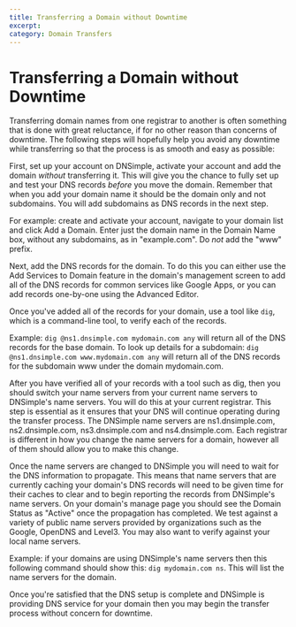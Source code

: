 ```yaml
---
title: Transferring a Domain without Downtime
excerpt: 
category: Domain Transfers
---
```


# Transferring a Domain without Downtime

Transferring domain names from one registrar to another is often something that is done with great reluctance, if for no other reason than concerns of downtime. The following steps will hopefully help you avoid any downtime while transferring so that the process is as smooth and easy as possible:

First, set up your account on DNSimple, activate your account and add the domain *without* transferring it. This will give you the chance to fully set up and test your DNS records *before* you move the domain. Remember that when you add your domain name it should be the domain only and not subdomains. You will add subdomains as DNS records in the next step.

For example: create and activate your account, navigate to your domain list and click Add a Domain. Enter just the domain name in the Domain Name box, without any subdomains, as in "example.com". Do *not* add the "www" prefix.

Next, add the DNS records for the domain. To do this you can either use the Add Services to Domain feature in the domain's management screen to add all of the DNS records for common services like Google Apps, or you can add records one-by-one using the Advanced Editor.

Once you've added all of the records for your domain, use a tool like `dig`, which is a command-line tool, to verify each of the records.

Example: `dig @ns1.dnsimple.com mydomain.com any` will return all of the DNS records for the base domain. To look up details for a subdomain: `dig @ns1.dnsimple.com www.mydomain.com any` will return all of the DNS records for the subdomain www under the domain mydomain.com.

After you have verified all of your records with a tool such as dig, then you should switch your name servers from your current name servers to DNSimple's name servers. You will do this at your current registrar. This step is essential as it ensures that your DNS will continue operating during the transfer process. The DNSimple name servers are ns1.dnsimple.com, ns2.dnsimple.com, ns3.dnsimple.com and ns4.dnsimple.com. Each registrar is different in how you change the name servers for a domain, however all of them should allow you to make this change.

Once the name servers are changed to DNSimple you will need to wait for the DNS information to propagate. This means that name servers that are currently caching your domain's DNS records will need to be given time for their caches to clear and to begin reporting the records from DNSimple's name servers. On your domain's manage page you should see the Domain Status as "Active" once the propagation has completed. We test against a variety of public name servers provided by organizations such as the Google, OpenDNS and Level3. You may also want to verify against your local name servers.

Example: if your domains are using DNSimple's name servers then this following command should show this: `dig mydomain.com ns`. This will list the name servers for the domain.

Once you're satisfied that the DNS setup is complete and DNSimple is providing DNS service for your domain then you may begin the transfer process without concern for downtime.

